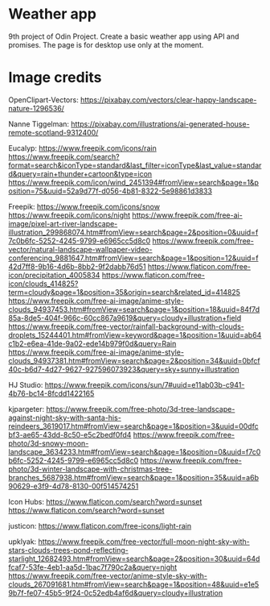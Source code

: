 # Weather app

9th project of Odin Project. Create a basic weather app using API and promises. The page is for desktop use only at the moment.

# Image credits

OpenClipart-Vectors: https://pixabay.com/vectors/clear-happy-landscape-nature-1296536/

Nanne Tiggelman: https://pixabay.com/illustrations/ai-generated-house-remote-scotland-9312400/

Eucalyp: https://www.freepik.com/icons/rain
https://www.freepik.com/search?format=search&iconType=standard&last_filter=iconType&last_value=standard&query=rain+thunder+cartoon&type=icon
https://www.freepik.com/icon/wind_2451394#fromView=search&page=1&position=75&uuid=52a9d77f-d056-4b81-8322-5e98861d3833

Freepik: https://www.freepik.com/icons/snow
https://www.freepik.com/icons/night
https://www.freepik.com/free-ai-image/pixel-art-river-landscape-illustration_299868074.htm#fromView=search&page=2&position=0&uuid=f7c0b6fc-5252-4245-9799-e6965cc5d8c0
https://www.freepik.com/free-vector/natural-landscape-wallpaper-video-conferencing_9881647.htm#fromView=search&page=1&position=12&uuid=f42d7ff8-9b16-4d6b-8bb2-9f2dabb76d51
https://www.flaticon.com/free-icon/precipitation_4005834
https://www.flaticon.com/free-icon/clouds_414825?term=cloudy&page=1&position=35&origin=search&related_id=414825
https://www.freepik.com/free-ai-image/anime-style-clouds_94937453.htm#fromView=search&page=1&position=18&uuid=84f7d85a-8de5-404f-966c-60cc867a9619&query=cloudy+illustration+field
https://www.freepik.com/free-vector/rainfall-background-with-clouds-droplets_15244401.htm#fromView=keyword&page=1&position=1&uuid=ab64c1b2-e6ea-41de-9a02-ede14b979f0d&query=Rain
https://www.freepik.com/free-ai-image/anime-style-clouds_94937381.htm#fromView=search&page=2&position=34&uuid=0bfcf40c-b6d7-4d27-9627-927596073923&query=sky+sunny+illustration

HJ Studio: https://www.freepik.com/icons/sun/7#uuid=e11ab03b-c941-4b76-bc14-8fcdd1422165

kjpargeter: https://www.freepik.com/free-photo/3d-tree-landscape-against-night-sky-with-santa-his-reindeers_3619017.htm#fromView=search&page=1&position=3&uuid=00dfcbf3-ae65-43dd-8c50-e5c2bedf0fd4
https://www.freepik.com/free-photo/3d-snowy-moon-landscape_3634233.htm#fromView=search&page=1&position=0&uuid=f7c0b6fc-5252-4245-9799-e6965cc5d8c0
https://www.freepik.com/free-photo/3d-winter-landscape-with-christmas-tree-branches_5687938.htm#fromView=search&page=1&position=35&uuid=a6b90629-e3f9-4d78-8130-00f514574251

Icon Hubs: https://www.flaticon.com/search?word=sunset
https://www.flaticon.com/search?word=sunset

justicon: https://www.flaticon.com/free-icons/light-rain

upklyak: https://www.freepik.com/free-vector/full-moon-night-sky-with-stars-clouds-trees-pond-reflecting-starlight_12682493.htm#fromView=search&page=2&position=30&uuid=64dfcaf7-53fe-4eb1-aa5d-1bac7f790c2a&query=night
https://www.freepik.com/free-vector/anime-style-sky-with-clouds_267091681.htm#fromView=search&page=1&position=48&uuid=e1e59b7f-fe07-45b5-9f24-0c52edb4af6d&query=cloudy+illustration
